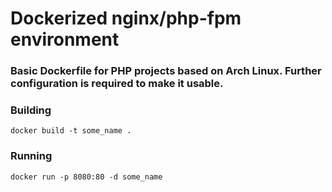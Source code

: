 # Dockerized nginx/php-fpm environment

### Basic Dockerfile for PHP projects based on Arch Linux. Further configuration is required to make it usable.

### Building
```shell
docker build -t some_name .
```

### Running
```shell
docker run -p 8080:80 -d some_name
```

